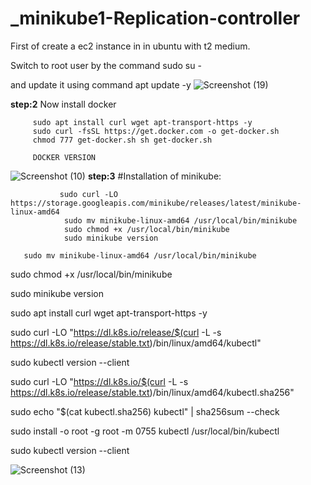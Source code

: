 # _minikube1-Replication-controller

First of create a ec2 instance in in ubuntu with t2 medium.

Switch to root user by the command sudo su -

and update it using command apt update -y
![Screenshot (19)](https://github.com/user-attachments/assets/fe1ea923-ba35-4808-af8f-3dcc26795af3)

**step:2**
Now install docker

         sudo apt install curl wget apt-transport-https -y
         sudo curl -fsSL https://get.docker.com -o get-docker.sh 
         chmod 777 get-docker.sh sh get-docker.sh
         
         DOCKER VERSION
![Screenshot (10)](https://github.com/user-attachments/assets/575db7df-464a-4e44-8adb-5a6c403c9e8e)
**step:3**
#Installation of minikube:

               sudo curl -LO https://storage.googleapis.com/minikube/releases/latest/minikube-linux-amd64
                sudo mv minikube-linux-amd64 /usr/local/bin/minikube
                sudo chmod +x /usr/local/bin/minikube
                sudo minikube version

       sudo mv minikube-linux-amd64 /usr/local/bin/minikube

sudo chmod +x /usr/local/bin/minikube

sudo minikube version

sudo apt install curl wget apt-transport-https -y

sudo curl -LO "https://dl.k8s.io/release/$(curl -L -s https://dl.k8s.io/release/stable.txt)/bin/linux/amd64/kubectl"

sudo kubectl version --client

sudo curl -LO "https://dl.k8s.io/$(curl -L -s https://dl.k8s.io/release/stable.txt)/bin/linux/amd64/kubectl.sha256"

sudo echo "$(cat kubectl.sha256) kubectl" | sha256sum --check

sudo install -o root -g root -m 0755 kubectl /usr/local/bin/kubectl

sudo kubectl version --client  

![Screenshot (13)](https://github.com/user-attachments/assets/36dfc623-1224-4f31-a758-47366630afb3)



         


         

         

         

         
          

               
                         
                


         
                      




